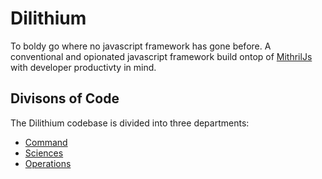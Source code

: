 # Dilithium

To boldy go where no javascript framework has gone before.
A conventional and opionated javascript framework build ontop of
[MithrilJs](https://mithril.js.org/) with developer productivty in mind.

## Divisons of Code

The Dilithium codebase is divided into three departments:

* [Command](https://github.com/ExamProCo/Dilithium/tree/master/src/command)
* [Sciences](https://github.com/ExamProCo/Dilithium/tree/master/src/sciences)
* [Operations](https://github.com/ExamProCo/Dilithium/tree/master/src/operations)
